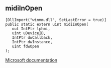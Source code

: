 ## midiInOpen

```
[DllImport("winmm.dll", SetLastError = true)]
public static extern uint midiInOpen(
   out IntPtr lphmi,
   uint uDeviceID,
   IntPtr dwCallback,
   IntPtr dwInstance,
   uint fdwOpen
);
```

[Microsoft documentation](TODO)
